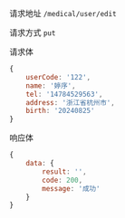 请求地址
`/medical/user/edit`

请求方式
`put`

请求体
```js
{
    userCode: '122',
    name: '婷序',
    tel: '14784529563',
    address: '浙江省杭州市',
    birth: '20240825'
}
```

响应体
```js
{
    data: {
        result: '',
        code: 200,
        message: '成功'
    }
}
```